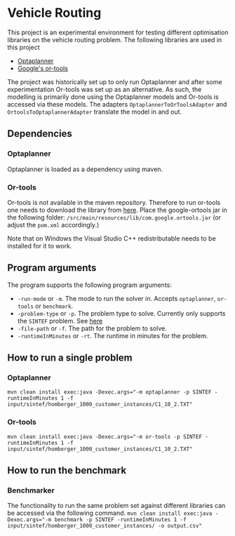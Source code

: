 # Vehicle Routing
This project is an experimental environment for testing different optimisation libraries on the vehicle routing problem. 
The following libraries are used in this project
* [Optaplanner](https://www.optaplanner.org/)
* [Google's or-tools](https://developers.google.com/optimization/)

The project was historically set up to only run Optaplanner and after some experimentation Or-tools was set up as an alternative.
As such, the modelling is primarily done using the Optaplanner models and Or-tools is accessed via these models. The adapters
`OptaplannerToOrToolsAdapter` and `OrtoolsToOptaplannerAdapter` translate the model in and out. 

## Dependencies
### Optaplanner
Optaplanner is loaded as a dependency using maven. 

### Or-tools
Or-tools is not available in the maven repository. Therefore to run or-tools one needs to download the library from 
[here](https://developers.google.com/optimization/install). Place the google-ortools jar in the following folder: 
`/src/main/resources/lib/com.google.ortools.jar` (or adjust the `pom.xml` accordingly.) 

Note that on Windows the Visual Studio C++ redistributable needs to be installed for it to work. 

## Program arguments
The program supports the following program arguments:

* `-run-mode` or `-m`. The mode to run the solver in. Accepts `optaplanner`, `or-tools` or `benchmark`.
* `-problem-type` or `-p`. The problem type to solve. Currently only supports the `SINTEF` problem. See [here](https://www.sintef.no/projectweb/top/vrptw/homberger-benchmark/)
* `-file-path` or `-f`. The path for the problem to solve. 
* `-runtimeInMinutes` or `-rt`. The runtime in minutes for the problem. 

## How to run a single problem
### Optaplanner
`mvn clean install exec:java -Dexec.args="-m optaplanner -p SINTEF -runtimeInMinutes 1 -f input/sintef/homberger_1000_customer_instances/C1_10_2.TXT"`

### Or-tools
`mvn clean install exec:java -Dexec.args="-m or-tools -p SINTEF -runtimeInMinutes 1 -f input/sintef/homberger_1000_customer_instances/C1_10_2.TXT"`

## How to run the benchmark
### Benchmarker
The functionality to run the same problem set against different libraries can be accessed via the following command. 
`mvn clean install exec:java -Dexec.args="-m benchmark -p SINTEF -runtimeInMinutes 1 -f input/sintef/homberger_1000_customer_instances/ -o output.csv"`
